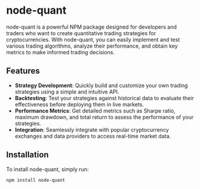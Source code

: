 # node-quant

node-quant is a powerful NPM package designed for developers and traders who want to create quantitative trading strategies for cryptocurrencies. With node-quant, you can easily implement and test various trading algorithms, analyze their performance, and obtain key metrics to make informed trading decisions.

## Features

- **Strategy Development**: Quickly build and customize your own trading strategies using a simple and intuitive API.
- **Backtesting**: Test your strategies against historical data to evaluate their effectiveness before deploying them in live markets.
- **Performance Metrics**: Get detailed metrics such as Sharpe ratio, maximum drawdown, and total return to assess the performance of your strategies.
- **Integration**: Seamlessly integrate with popular cryptocurrency exchanges and data providers to access real-time market data.

## Installation

To install node-quant, simply run:
```
npm install node-quant
```